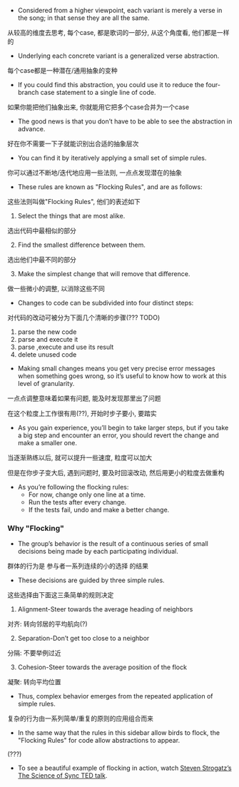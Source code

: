 + Considered from a higher viewpoint, each variant is merely a verse in the song; in that sense they are all the same.

从较高的维度去思考, 每个case, 都是歌词的一部分, 从这个角度看, 他们都是一样的

+ Underlying each concrete variant is a generalized verse abstraction.

每个case都是一种潜在/通用抽象的变种

+ If you could find this abstraction, you could use it to reduce the four-branch case statement to a single line of code.

如果你能把他们抽象出来, 你就能用它把多个case合并为一个case

+ The good news is that you don’t have to be able to see the abstraction in advance.

好在你不需要一下子就能识别出合适的抽象层次

+ You can find it by iteratively applying a small set of simple rules.

你可以通过不断地/迭代地应用一些法则, 一点点发现潜在的抽象

+ These rules are known as "Flocking Rules", and are as follows:

这些法则叫做"Flocking Rules", 他们的表述如下

1. Select the things that are most alike.

选出代码中最相似的部分

2. Find the smallest difference between them.

选出他们中最不同的部分

3. Make the simplest change that will remove that difference.

做一些微小的调整, 以消除这些不同

+ Changes to code can be subdivided into four distinct steps:

对代码的改动可被分为下面几个清晰的步骤(??? TODO)

1. parse the new code
2. parse and execute it
3. parse ,execute and use its result
4. delete unused code

+ Making small changes means you get very precise error messages when something goes wrong, so it’s useful to know how to work at this level of granularity.

一点点调整意味着如果有问题, 能及时发现那里出了问题

在这个粒度上工作很有用(??), 开始时步子要小, 要踏实

+ As you gain experience, you’ll begin to take larger steps, but if you take a big step and encounter an error, you should revert the change and make a smaller one.

当逐渐熟练以后, 就可以提升一些速度, 粒度可以加大

但是在你步子变大后, 遇到问题时, 要及时回滚改动, 然后用更小的粒度去做重构

+ As you’re following the flocking rules:
    + For now, change only one line at a time.
    + Run the tests after every change.
    + If the tests fail, undo and make a better change.

### Why "Flocking"

+ The group’s behavior is the result of a continuous series of small decisions being made by each participating individual.

群体的行为是 参与者一系列连续的小的选择 的结果

+ These decisions are guided by three simple rules.

这些选择由下面这三条简单的规则决定

1. Alignment-Steer towards the average heading of neighbors

对齐: 转向邻居的平均航向(?)

2. Separation-Don’t get too close to a neighbor

分隔: 不要举例过近

3. Cohesion-Steer towards the average position of the flock

凝聚: 转向平均位置

+ Thus, complex behavior emerges from the repeated application of simple rules.

复杂的行为由一系列简单/重复的原则的应用组合而来

+ In the same way that the rules in this sidebar allow birds to flock, the "Flocking Rules" for code allow abstractions to appear.

(???)

+ To see a beautiful example of flocking in action, watch [Steven Strogatz’s The Science of Sync TED talk](https://www.youtube.com/watch?t=196&v=IiXaZGZqpVI&feature=youtu.be).

